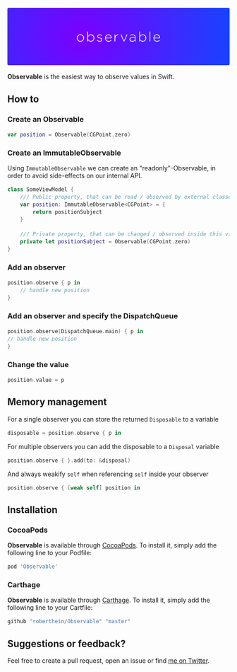 <p align="center">
    <img src="art/header.png" width="890" alt="Observable"/>
</p>

**Observable** is the easiest way to observe values in Swift.

## How to

### Create an Observable 

```swift
var position = Observable(CGPoint.zero)
```

### Create an ImmutableObservable 
Using `ImmutableObservable` we can create an "readonly"-Observable, in order to avoid side-effects on our internal API. 

```swift
class SomeViewModel {
    /// Public property, that can be read / observed by external classes (e.g. view controller), but not changed.
    var position: ImmutableObservable<CGPoint> = {
        return positionSubject
    }

    /// Private property, that can be changed / observed inside this view model.
    private let positionSubject = Observable(CGPoint.zero)
}
```

### Add an observer

```swift
position.observe { p in
    // handle new position
}
```

### Add an observer and specify the DispatchQueue

```swift
position.observe(DispatchQueue.main) { p in
// handle new position
}
```

### Change the value

```swift
position.value = p
```

## Memory management

For a single observer you can store the returned `Disposable` to a variable

```swift
disposable = position.observe { p in

```

For multiple observers you can add the disposable to a `Disposal` variable

```swift
position.observe { }.add(to: &disposal)
```

And always weakify `self` when referencing `self` inside your observer

```swift
position.observe { [weak self] position in
```

## Installation

### CocoaPods

**Observable** is available through [CocoaPods](http://cocoapods.org). To install
it, simply add the following line to your Podfile:

```ruby
pod 'Observable'
```

### Carthage

**Observable** is available through [Carthage](https://github.com/Carthage/Carthage). To install
it, simply add the following line to your Cartfile:

```ruby
github "roberthein/Observable" "master"
```

## Suggestions or feedback?

Feel free to create a pull request, open an issue or find [me on Twitter](https://twitter.com/roberthein).

